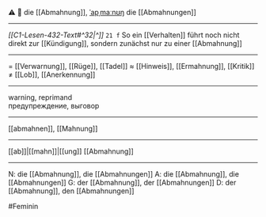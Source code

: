 ⚠️ 🔴 die [[Abmahnung]], [ˈapˌmaːnʊŋ](https://youglish.com/pronounce/Abmahnung/german)
die [[Abmahnungen]]

---
*[[C1-Lesen-432-Text#^32|^]]* `21 f` So ein [[Verhalten]] führt noch nicht direkt zur [[Kündigung]], sondern zunächst nur zu einer [[Abmahnung]]


---
= [[Verwarnung]], [[Rüge]], [[Tadel]]
≈ [[Hinweis]], [[Ermahnung]], [[Kritik]]
≠ [[Lob]], [[Anerkennung]]

---
warning, reprimand  
предупреждение, выговор

---
[[abmahnen]], [[Mahnung]]

---
[[ab]]|[[mahn]]|[[ung]]
[[Abmahnung]]


---
N: die [[Abmahnung]], die [[Abmahnungen]]
A: die [[Abmahnung]], die [[Abmahnungen]]
G: der [[Abmahnung]], der [[Abmahnungen]]
D: der [[Abmahnung]], den [[Abmahnungen]]

#Feminin 